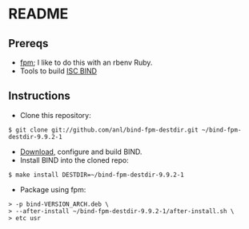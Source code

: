# README

## Prereqs

* [fpm](https://github.com/jordansissel/fpm/); I like to do this with an rbenv
Ruby.
* Tools to build [ISC BIND](https://www.isc.org/software/bind)

## Instructions

* Clone this repository:

`$ git clone git://github.com/anl/bind-fpm-destdir.git ~/bind-fpm-destdir-9.9.2-1`

* [Download](https://www.isc.org/software/bind), configure and build BIND.
* Install BIND into the cloned repo:

`$ make install DESTDIR=~/bind-fpm-destdir-9.9.2-1`


* Package using fpm:

```$ fpm -s dir -t deb -n bind -v 9.9.2-1 -C ~/bind-fpm-destdir-9.9.2-1 \
> -p bind-VERSION_ARCH.deb \
> --after-install ~/bind-fpm-destdir-9.9.2-1/after-install.sh \
> etc usr
```
